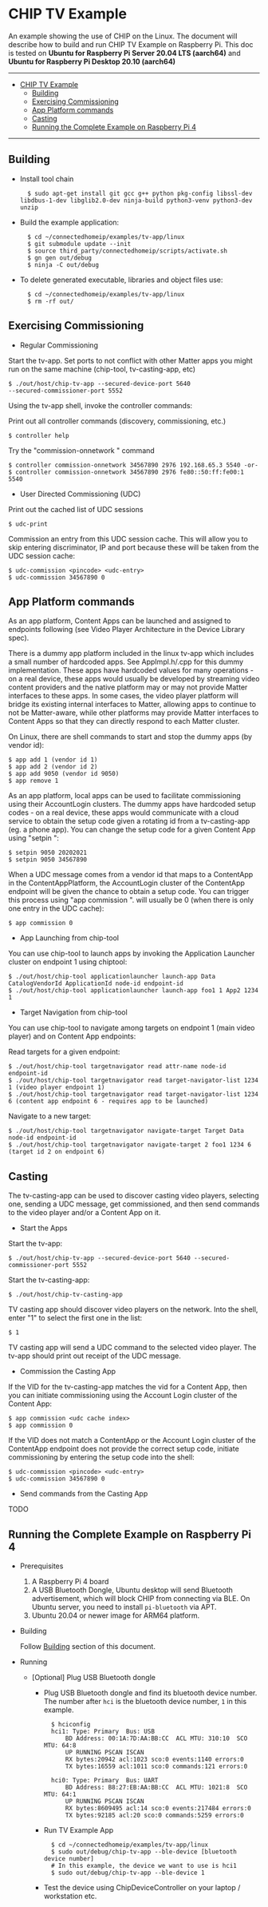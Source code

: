 # CHIP TV Example

An example showing the use of CHIP on the Linux. The document will describe how
to build and run CHIP TV Example on Raspberry Pi. This doc is tested on **Ubuntu
for Raspberry Pi Server 20.04 LTS (aarch64)** and **Ubuntu for Raspberry Pi
Desktop 20.10 (aarch64)**

<hr>

-   [CHIP TV Example](#chip-tv-example)
    -   [Building](#building)
    -   [Exercising Commissioning](#exercising-commissioning)
    -   [App Platform commands](#app-platform-commands)
    -   [Casting](#casting)
    -   [Running the Complete Example on Raspberry Pi 4](#running-the-complete-example-on-raspberry-pi-4)

<hr>

## Building

-   Install tool chain

          $ sudo apt-get install git gcc g++ python pkg-config libssl-dev libdbus-1-dev libglib2.0-dev ninja-build python3-venv python3-dev unzip

-   Build the example application:

          $ cd ~/connectedhomeip/examples/tv-app/linux
          $ git submodule update --init
          $ source third_party/connectedhomeip/scripts/activate.sh
          $ gn gen out/debug
          $ ninja -C out/debug

-   To delete generated executable, libraries and object files use:

          $ cd ~/connectedhomeip/examples/tv-app/linux
          $ rm -rf out/

## Exercising Commissioning

-   Regular Commissioning

Start the tv-app. Set ports to not conflict with other Matter apps you might run
on the same machine (chip-tool, tv-casting-app, etc)

    $ ./out/host/chip-tv-app --secured-device-port 5640
    --secured-commissioner-port 5552

Using the tv-app shell, invoke the controller commands:

Print out all controller commands (discovery, commissioning, etc.)

    $ controller help

Try the "commission-onnetwork <pincode> <disc> <IP> <port>" command

    $ controller commission-onnetwork 34567890 2976 192.168.65.3 5540 -or-
    $ controller commission-onnetwork 34567890 2976 fe80::50:ff:fe00:1 5540

-   User Directed Commissioning (UDC)

Print out the cached list of UDC sessions

    $ udc-print

Commission an entry from this UDC session cache. This will allow you to skip
entering discriminator, IP and port because these will be taken from the UDC
session cache:

    $ udc-commission <pincode> <udc-entry>
    $ udc-commission 34567890 0

## App Platform commands

As an app platform, Content Apps can be launched and assigned to endpoints
following (see Video Player Architecture in the Device Library spec).

There is a dummy app platform included in the linux tv-app which includes a
small number of hardcoded apps. See AppImpl.h/.cpp for this dummy
implementation. These apps have hardcoded values for many operations - on a real
device, these apps would usually be developed by streaming video content
providers and the native platform may or may not provide Matter interfaces to
these apps. In some cases, the video player platform will bridge its existing
internal interfaces to Matter, allowing apps to continue to not be Matter-aware,
while other platforms may provide Matter interfaces to Content Apps so that they
can directly respond to each Matter cluster.

On Linux, there are shell commands to start and stop the dummy apps (by vendor
id):

    $ app add 1 (vendor id 1)
    $ app add 2 (vendor id 2)
    $ app add 9050 (vendor id 9050)
    $ app remove 1

As an app platform, local apps can be used to facilitate commissioning using
their AccountLogin clusters. The dummy apps have hardcoded setup codes - on a
real device, these apps would communicate with a cloud service to obtain the
setup code given a rotating id from a tv-casting-app (eg. a phone app). You can
change the setup code for a given Content App using "setpin <vid> <pincode>":

    $ setpin 9050 20202021
    $ setpin 9050 34567890

When a UDC message comes from a vendor id that maps to a ContentApp in the
ContentAppPlatform, the AccountLogin cluster of the ContentApp endpoint will be
given the chance to obtain a setup code. You can trigger this process using "app
commission <udc-entry>". <udc-entry> will usually be 0 (when there is only one
entry in the UDC cache):

    $ app commission 0

-   App Launching from chip-tool

You can use chip-tool to launch apps by invoking the Application Launcher
cluster on endpoint 1 using chiptool:

    $ ./out/host/chip-tool applicationlauncher launch-app Data CatalogVendorId ApplicationId node-id endpoint-id
    $ ./out/host/chip-tool applicationlauncher launch-app foo1 1 App2 1234 1

-   Target Navigation from chip-tool

You can use chip-tool to navigate among targets on endpoint 1 (main video
player) and on Content App endpoints:

Read targets for a given endpoint:

    $ ./out/host/chip-tool targetnavigator read attr-name node-id endpoint-id
    $ ./out/host/chip-tool targetnavigator read target-navigator-list 1234 1 (video player endpoint 1)
    $ ./out/host/chip-tool targetnavigator read target-navigator-list 1234 6 (content app endpoint 6 - requires app to be launched)

Navigate to a new target:

    $ ./out/host/chip-tool targetnavigator navigate-target Target Data node-id endpoint-id
    $ ./out/host/chip-tool targetnavigator navigate-target 2 foo1 1234 6 (target id 2 on endpoint 6)

## Casting

The tv-casting-app can be used to discover casting video players, selecting one,
sending a UDC message, get commissioned, and then send commands to the video
player and/or a Content App on it.

-   Start the Apps

Start the tv-app:

    $ ./out/host/chip-tv-app --secured-device-port 5640 --secured-commissioner-port 5552

Start the tv-casting-app:

    $ ./out/host/chip-tv-casting-app

TV casting app should discover video players on the network. Into the shell,
enter "1" to select the first one in the list:

    $ 1

TV casting app will send a UDC command to the selected video player. The tv-app
should print out receipt of the UDC message.

-   Commission the Casting App

If the VID for the tv-casting-app matches the vid for a Content App, then you
can initiate commissioning using the Account Login cluster of the Content App:

    $ app commission <udc cache index>
    $ app commission 0

If the VID does not match a ContentApp or the Account Login cluster of the
ContentApp endpoint does not provide the correct setup code, initiate
commissioning by entering the setup code into the shell:

    $ udc-commission <pincode> <udc-entry>
    $ udc-commission 34567890 0

-   Send commands from the Casting App

TODO

## Running the Complete Example on Raspberry Pi 4

-   Prerequisites

    1. A Raspberry Pi 4 board
    2. A USB Bluetooth Dongle, Ubuntu desktop will send Bluetooth advertisement,
       which will block CHIP from connecting via BLE. On Ubuntu server, you need
       to install `pi-bluetooth` via APT.
    3. Ubuntu 20.04 or newer image for ARM64 platform.

-   Building

    Follow [Building](#building) section of this document.

-   Running

    -   [Optional] Plug USB Bluetooth dongle

        -   Plug USB Bluetooth dongle and find its bluetooth device number. The
            number after `hci` is the bluetooth device number, `1` in this
            example.

                  $ hciconfig
                  hci1:	Type: Primary  Bus: USB
                      BD Address: 00:1A:7D:AA:BB:CC  ACL MTU: 310:10  SCO MTU: 64:8
                      UP RUNNING PSCAN ISCAN
                      RX bytes:20942 acl:1023 sco:0 events:1140 errors:0
                      TX bytes:16559 acl:1011 sco:0 commands:121 errors:0

                  hci0:	Type: Primary  Bus: UART
                      BD Address: B8:27:EB:AA:BB:CC  ACL MTU: 1021:8  SCO MTU: 64:1
                      UP RUNNING PSCAN ISCAN
                      RX bytes:8609495 acl:14 sco:0 events:217484 errors:0
                      TX bytes:92185 acl:20 sco:0 commands:5259 errors:0

        -   Run TV Example App

                  $ cd ~/connectedhomeip/examples/tv-app/linux
                  $ sudo out/debug/chip-tv-app --ble-device [bluetooth device number]
                  # In this example, the device we want to use is hci1
                  $ sudo out/debug/chip-tv-app --ble-device 1

        -   Test the device using ChipDeviceController on your laptop /
            workstation etc.
